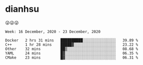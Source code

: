 
# dianhsu

:stuck_out_tongue_winking_eye::stuck_out_tongue_winking_eye::stuck_out_tongue_winking_eye:

<!--START_SECTION:waka-->
```text
Week: 16 December, 2020 - 23 December, 2020

Docker   2 hrs 31 mins   ██████████░░░░░░░░░░░░░░░   39.89 % 
C++      1 hr 28 mins    █████▓░░░░░░░░░░░░░░░░░░░   23.22 % 
Other    32 mins         ██▒░░░░░░░░░░░░░░░░░░░░░░   08.68 % 
YAML     24 mins         █▓░░░░░░░░░░░░░░░░░░░░░░░   06.35 % 
CMake    23 mins         █▓░░░░░░░░░░░░░░░░░░░░░░░   06.31 % 
```
<!--END_SECTION:waka-->
